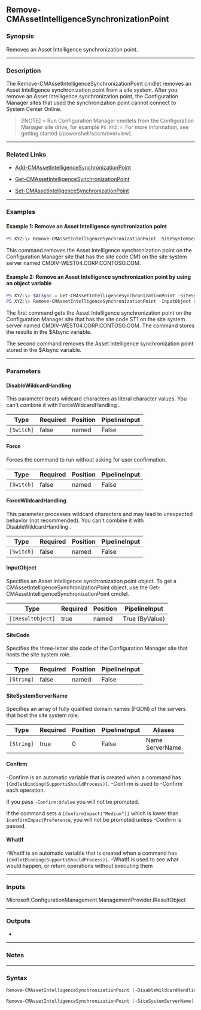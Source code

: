 Remove-CMAssetIntelligenceSynchronizationPoint
----------------------------------------------




### Synopsis
Removes an Asset Intelligence synchronization point.



---


### Description

The Remove-CMAssetIntelligenceSynchronizationPoint cmdlet removes an Asset Intelligence synchronization point from a site system. After you remove an Asset Intelligence synchronization point, the Configuration Manager sites that used the synchronization point cannot connect to System Center Online.



> [!NOTE] > Run Configuration Manager cmdlets from the Configuration Manager site drive, for example `PS XYZ:>`. For more information, see getting started (/powershell/sccm/overview).



---


### Related Links
* [Add-CMAssetIntelligenceSynchronizationPoint](Add-CMAssetIntelligenceSynchronizationPoint)



* [Get-CMAssetIntelligenceSynchronizationPoint](Get-CMAssetIntelligenceSynchronizationPoint)



* [Set-CMAssetIntelligenceSynchronizationPoint](Set-CMAssetIntelligenceSynchronizationPoint)





---


### Examples
#### Example 1: Remove an Asset Intelligence synchronization point
```PowerShell
PS XYZ:\> Remove-CMAssetIntelligenceSynchronizationPoint -SiteSystemServerName "CMDIV-WEST04.CORP.CONTOSO.COM" -SiteCode "CM1"
```
This command removes the Asset Intelligence synchronization point on the Configuration Manager site that has the site code CM1 on the site system server named CMDIV-WEST04.CORP.CONTOSO.COM.
#### Example 2: Remove an Asset Intelligence synchronization point by using an object variable
```PowerShell
PS XYZ:\> $AIsync = Get-CMAssetIntelligenceSynchronizationPoint -SiteSystemServerName "WEST04.CORP.CONTOSO.COM" -SiteCode "ST1"
PS XYZ:\> Remove-CMAssetIntelligenceSynchronizationPoint -InputObject $AIsync
```
The first command gets the Asset Intelligence synchronization point on the Configuration Manager site that has the site code ST1 on the site system server named CMDIV-WEST04.CORP.CONTOSO.COM. The command stores the results in the $AIsync variable.


The second command removes the Asset Intelligence synchronization point stored in the $AIsync variable.


---


### Parameters
#### **DisableWildcardHandling**

This parameter treats wildcard characters as literal character values. You can't combine it with ForceWildcardHandling .






|Type      |Required|Position|PipelineInput|
|----------|--------|--------|-------------|
|`[Switch]`|false   |named   |False        |



#### **Force**

Forces the command to run without asking for user confirmation.






|Type      |Required|Position|PipelineInput|
|----------|--------|--------|-------------|
|`[Switch]`|false   |named   |False        |



#### **ForceWildcardHandling**

This parameter processes wildcard characters and may lead to unexpected behavior (not recommended). You can't combine it with DisableWildcardHandling .






|Type      |Required|Position|PipelineInput|
|----------|--------|--------|-------------|
|`[Switch]`|false   |named   |False        |



#### **InputObject**

Specifies an Asset Intelligence synchronization point object. To get a CMAssetIntelligenceSynchronizationPoint object, use the Get-CMAssetIntelligenceSynchronizationPoint cmdlet.






|Type             |Required|Position|PipelineInput |
|-----------------|--------|--------|--------------|
|`[IResultObject]`|true    |named   |True (ByValue)|



#### **SiteCode**

Specifies the three-letter site code of the Configuration Manager site that hosts the site system role.






|Type      |Required|Position|PipelineInput|
|----------|--------|--------|-------------|
|`[String]`|false   |named   |False        |



#### **SiteSystemServerName**

Specifies an array of fully qualified domain names (FQDN) of the servers that host the site system role.






|Type      |Required|Position|PipelineInput|Aliases            |
|----------|--------|--------|-------------|-------------------|
|`[String]`|true    |0       |False        |Name<br/>ServerName|



#### **Confirm**
-Confirm is an automatic variable that is created when a command has ```[CmdletBinding(SupportsShouldProcess)]```.
-Confirm is used to -Confirm each operation.

If you pass ```-Confirm:$false``` you will not be prompted.


If the command sets a ```[ConfirmImpact("Medium")]``` which is lower than ```$confirmImpactPreference```, you will not be prompted unless -Confirm is passed.

#### **WhatIf**
-WhatIf is an automatic variable that is created when a command has ```[CmdletBinding(SupportsShouldProcess)]```.
-WhatIf is used to see what would happen, or return operations without executing them


---


### Inputs
Microsoft.ConfigurationManagement.ManagementProvider.IResultObject





---


### Outputs
* 






---


### Notes




---


### Syntax
```PowerShell
Remove-CMAssetIntelligenceSynchronizationPoint [-DisableWildcardHandling] [-Force] [-ForceWildcardHandling] -InputObject <IResultObject> [-Confirm] [-WhatIf] [<CommonParameters>]
```
```PowerShell
Remove-CMAssetIntelligenceSynchronizationPoint [-SiteSystemServerName] <String> [-DisableWildcardHandling] [-Force] [-ForceWildcardHandling] [-SiteCode <String>] [-Confirm] [-WhatIf] [<CommonParameters>]
```
